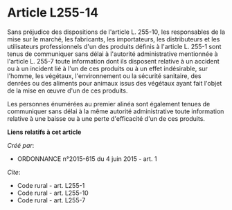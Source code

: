 # Article L255-14

Sans préjudice des dispositions de l'article L. 255-10, les responsables de la mise sur le marché, les fabricants, les
importateurs, les distributeurs et les utilisateurs professionnels d'un des produits définis à l'article L. 255-1 sont tenus
de communiquer sans délai à l'autorité administrative mentionnée à l'article L. 255-7 toute information dont ils disposent
relative à un accident ou à un incident lié à l'un de ces produits ou à un effet indésirable, sur l'homme, les végétaux,
l'environnement ou la sécurité sanitaire, des denrées ou des aliments pour animaux issus des végétaux ayant fait l'objet de
la mise en œuvre d'un de ces produits. 

Les personnes énumérées au premier alinéa sont également tenues de communiquer sans délai à la même autorité administrative
toute information relative à une baisse ou à une perte d'efficacité d'un de ces produits.

**Liens relatifs à cet article**

_Créé par_:

  - ORDONNANCE n°2015-615 du 4 juin 2015 - art. 1

_Cite_:

  - Code rural - art. L255-1
  - Code rural - art. L255-10
  - Code rural - art. L255-7
